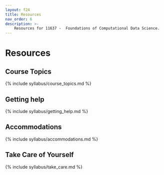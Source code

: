 ```yaml
---
layout: f24
title: Resources
nav_order: 6
description: >-
    Resources for 11637 -  Foundations of Computational Data Science.
---
```


# Resources

## Course Topics

{% include syllabus/course_topics.md %}

## Getting help

{% include syllabus/getting_help.md %}

## Accommodations

{% include syllabus/accommodations.md %}

## Take Care of Yourself

{% include syllabus/take_care.md %}


